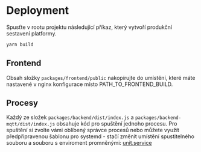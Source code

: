 # Deployment

Spusťte v rootu projektu následující příkaz, který vytvoří produkční sestavení platformy.

```bash
yarn build
```

## Frontend

Obsah složky `packages/frontend/public` nakopírujte do umístění, které máte nastavené v nginx konfigurace místo PATH_TO_FRONTEND_BUILD.

## Procesy

Každý ze složek `packages/backend/dist/index.js` a `packages/backend-mqtt/dist/index.js` obsahuje kód pro spuštění jednoho procesu. Pro spuštění si zvolte vámi oblíbený správce procesů nebo můžete využít předpřipravenou šablonu pro systemd - stačí změnit umístění spustitelného souboru a souboru s enviroment promněnými:
[unit.service](_media/unit.service ':ignore')
